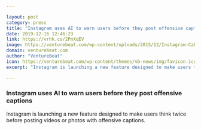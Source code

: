 ```yaml
---

layout: post
category: press
title: "Instagram uses AI to warn users before they post offensive captions"
date: 2019-12-16 12:46:23
link: https://vrhk.co/2PnXqEV
image: https://venturebeat.com/wp-content/uploads/2015/12/Instagram-Cake.jpeg?w=1200&strip=all
domain: venturebeat.com
author: "VentureBeat"
icon: https://venturebeat.com/wp-content/themes/vb-news/img/favicon.ico
excerpt: "Instagram is launching a new feature designed to make users think twice before posting videos or photos with offensive captions. "

---
```


### Instagram uses AI to warn users before they post offensive captions

Instagram is launching a new feature designed to make users think twice before posting videos or photos with offensive captions. 